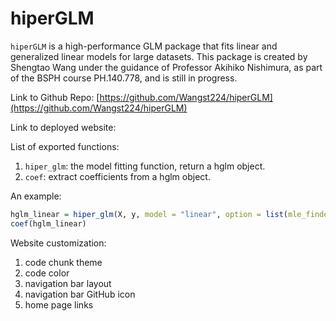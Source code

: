 # hiperGLM
`hiperGLM` is a high-performance GLM package that fits linear and generalized linear models for large datasets. This package is created by Shengtao Wang under the guidance of Professor Akihiko Nishimura, as part of the BSPH course PH.140.778, and is still in progress.

Link to Github Repo: [https://github.com/Wangst224/hiperGLM](https://github.com/Wangst224/hiperGLM)

Link to deployed website: []()

List of exported functions:
1. `hiper_glm`: the model fitting function, return a hglm object.
2. `coef`: extract coefficients from a hglm object.

An example:
```r
hglm_linear = hiper_glm(X, y, model = "linear", option = list(mle_finder = "pseudo_inv"))
coef(hglm_linear)
```

Website customization:
1. code chunk theme
2. code color
3. navigation bar layout
4. navigation bar GitHub icon
5. home page links
